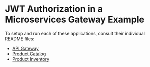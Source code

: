 # JWT Authorization in a Microservices Gateway Example
To setup and run each of these applications, consult their individual README files:
* [API Gateway](gateway/README.md)
* [Product Catalog](product-catalog/README.md)
* [Product Inventory](product-inventory/README.md)
